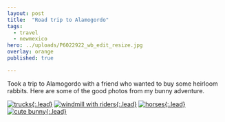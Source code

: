 ```yaml
---
layout: post
title:  "Road trip to Alamogordo"
tags:
  - travel
  - newmexico
hero: ../uploads/P6022922_wb_edit_resize.jpg
overlay: orange
published: true

---
```


Took a trip to Alamogordo with a friend who wanted to buy some heirloom rabbits. Here are some of the good photos from my bunny adventure.

[![trucks](../uploads/P6022922_wb_edit_resize.jpg){:.lead}](../uploads/P6022922_wb_edit.jpg)
[![windmill with riders](../uploads/P6022919_wb_edit_resize.jpg){:.lead}](../uploads/P6022919_wb_edit.jpg)
[![horses](../uploads/P6022895_resize.jpg){:.lead}](../uploads/P6022895.jpg)
[![cute bunny](../uploads/IMAG1510_resize.jpg){:.lead}](../uploads/IMAG1510.jpg)